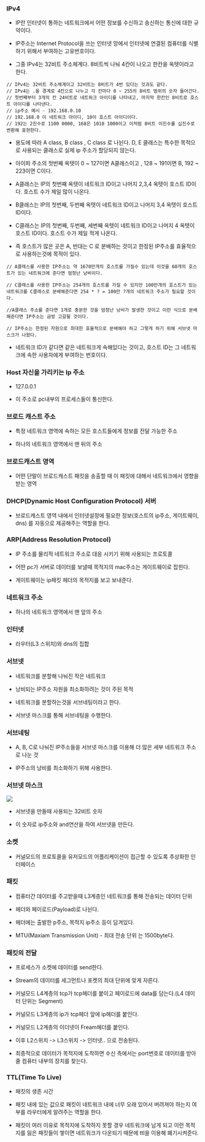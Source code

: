 ### IPv4

* IP란 인터넷이 통하는 네트워크에서 어떤 정보를 수신하고 송신하는 통신에 대한 규약이다.

* IP주소는 Internet Protocol을 쓰는 인터넷 망에서 인터넷에 연결된 컴퓨터를 식별하기 위해서 부여하는 고유번호이다.

* 그중 IPv4는 32비트 주소체계다. 8비트씩 나눠 4칸이 나오고 한칸을 옥텟이라고 한다.

```
// IPv4는 32비트 주소체계이고 32비트는 8비트가 4번 있다는 것과도 같다.
// IPv4는 .을 경계로 4칸으로 나누고 각 칸마다 0 ~ 255의 8비트 범위의 숫자 들어간다.
// 첫번째부터 3개의 칸 24비트로 네트워크 아이디를 나타내고, 마지막 한칸인 8비트로 호스트 아이디를 나타낸다.
// ip주소 예시 - 192.168.0.10 
// 192.168.0 이 네트워크 아이디, 10이 호스트 아이디이다.
// 192는 2진수로 1100 0000, 168은 1010 1000이고 이처럼 8비트 이진수롤 십진수로 변환해 표현한다. 
```

* 용도에 따라 A class, B class , C class 로 나뉜다. D, E 클래스는 특수한 목적으로 사용되는 클래스로 실제 ip 주소가 할당되지 않는다. 

* 아이피 주소의 첫번째 옥텟이 0 ~ 127이면 A클래스이고 , 128 ~ 191이면 B, 192 ~ 223이면 C이다.

* A클래스는 IP의 첫번째 옥텟이 네트워크 ID이고 나머지 2,3,4 옥텟이 호스트 ID이다. 호스트 수가 제일 많이 나온다.

* B클래스는 IP의 첫번째, 두번째 옥텟이 네트워크 ID이고 나머지 3,4 옥텟이 호스트 ID이다.

* C클래스는 IP의 첫번째, 두번째, 세번째  옥텟이 네트워크 ID이고 나머지 4 옥텟이 호스트 ID이다. 호스트 수가 제일 적게 나온다.

* 즉 호스트가 많은 곳은 A, 반대는 C 로 분배하는 것이고 한정된 IP주소를 효율적으로 사용하는것에 목적이 있다.

```
// A클래스를 사용한 IP주소는 약 1670만개의 호스트를 가질수 있는데 이것을 60개의 호스트가 있는 네트워크에 준다면 엄청난 낭비이다.

// C클래스를 사용한 IP주소는 254개의 호스트를 가질 수 있지만 100만개의 호스트가 있는 네트워크를 C클래스로 분배해준다면 254 * ? = 100만 ?개의 네트워크 주소가 필요할 것이다. 

//A클래스 주소를 준다면 1개로 충분한 것을 엄청난 낭비가 발생한 것이고 이런 식으로 분배해준다면 IP주소는 금방 고갈될 것이다.

// IP주소는 한정된 자원으로 최대한 효율적으로 분배해야 하고 그렇게 하기 위해 서브넷 마스크가 나왔다.
```

* 네트워크 ID가 같다면 같은 네트워크게 속해있다는 것이고, 호스트 ID는 그 네트워크에 속한 사용자에게 부여하는 번호이다.


### Host 자신을 가리키는 Ip 주소

* 127.0.0.1

* 이 주소로 pc내부의 프로세스들이 통신한다.


### 브로드 캐스트 주소

* 특정 네트워크 영역에 속하는 모든 호스트들에게 정보를 전달 가능한 주소

* 하나의 네트워크 영역에서 맨 뒤의 주소


### 브로드캐스트 영역

* 어떤 단말이 브로드캐스트 패킷을 송출할 때 이 패킷에 대해서 네트워크에서 영향을 받는 영역


### DHCP(Dynamic Host Configuration Protocol) 서버

* 브로드캐스트 영역 내에서 인터넷설정에 필요한 정보(호스트의 ip주소, 게이트웨이, dns) 를 자동으로 제공해주는 역할을 한다.


### ARP(Address Resolution Protocol)

* IP 주소를 물리적 네트워크 주소로 대응 시키기 위해 사용되는 프로토콜

* 어떤 pc가 서버로 데이터를 보낼때 목적지의 mac주소는 게이트웨이로 잡힌다.

* 게이트웨이는 ip패킷 헤더의 목적지를 보고 보내준다.


### 네트워크 주소

* 하나의 네트워크 영역에서 맨 앞의 주소


### 인터넷

* 라우터(L3 스위치)와 dns의 집합


### 서브넷

* 네트워크를 분할해 나눠진 작은 네트워크

* 낭비되는 IP주소 자원을 최소화하려는 것이 주된 목적

* 네트워크를 분할하는것을 서브네팅이라고 한다.

* 서브넷 마스크를 통해 서브네팅을 수행한다.


### 서브네팅

* A, B, C로 나눠진 IP주소들을 서브넷 마스크를 이용해 더 많은 세부 네트워크 주소로 나눈 것

* IP주소의 낭비를 최소화하기 위해 사용한다. 


### 서브넷 마스크

<img src="https://github.com/pansakr/TIL/assets/118809108/a0cc2219-6b33-4456-a856-bd9262b29e9b">

* 서브넷을 만들때 사용되는 32비트 숫자

* 이 숫자로 ip주소와 and연산을 하여 서브넷을 만든다.


### 소켓

* 커널모드의 프로토콜을 유저모드의 어플리케이션이 접근할 수 있도록 추상화한 인터페이스


### 패킷

* 컴퓨터간 데이터를 주고받을때 L3계층인 네트워크를 통해 전송되는 데이터 단위

* 헤더와 페이로드(Payload)로 나뉜다.

* 헤더에는 출발한 p주소, 목적지 ip주소 등이 담겨있다. 

* MTU(Maxiam Transmission Unit) - 최대 전송 단위 는 1500byte다.


### 패킷의 전달

* 프로세스가 소켓에 데이터를 send한다. 

* Stream의 데이터를 세그먼트나 포켓의 최대 단위에 맞게 자른다.

* 커널모드 L4계층의 tcp가 tcp헤더를 붙이고 페이로드에 data를 담는다.(L4 데이터 단위는 Segment)

* 커널모드 L3계층의 ip가 tcp헤더 앞에 ip헤더를 붙인다.

* 커널모드 L2계층의 이더넷이 Fream헤더를 붙인다.

* 이후 L2스위치 -> L3스위치 -> 인터넷.. 으로 전송된다. 

* 최종적으로 데이터가 목적지에 도착하면 수신 측에서는 port번호로 데이터를 받아줄 컴퓨터 내부의 장치를 찾는다.


### TTL(Time To Live)

* 패킷의 생존 시간

* 패킷 내에 있는 값으로 패킷이 네트워크 내에 너무 오래 있어서 버려져야 하는지 여부를 라우터에게 알려주는 역할을 한다.

* 패킷이 여러 이유로 목적지에 도착하지 못할 경우 네트워크에 남게 되고 이런 목적지를 잃은 패킷들이 쌓이면 네트워크가 다운되기 때문에 ttl을 이용해 폐기시켜준다.
